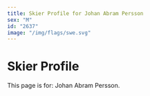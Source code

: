 ```yaml
---
title: Skier Profile for Johan Abram Persson
sex: "M"
id: "2637"
image: "/img/flags/swe.svg" 
---
```


# Skier Profile

This page is for: Johan Abram Persson.
    